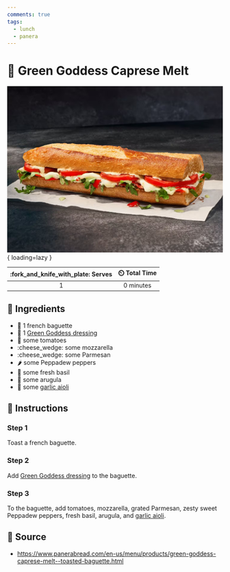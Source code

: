 ```yaml
---
comments: true
tags:
  - lunch
  - panera
---
```

# :baguette_bread: Green Goddess Caprese Melt

![Green Goddess Caprese Melt][1]{ loading=lazy }

| :fork_and_knife_with_plate: Serves | :timer_clock: Total Time |
|:----------------------------------:|:-----------------------: |
| 1 | 0 minutes |

## :salt: Ingredients

- :baguette_bread: 1 french baguette
- :green_salad: 1 [Green Goddess dressing][2]
- :tomato: some tomatoes
- :cheese_wedge: some mozzarella
- :cheese_wedge: some Parmesan
- :hot_pepper: some Peppadew peppers
- :herb: some fresh basil
- :leafy_green: some arugula
- :garlic: some [garlic aioli][3]

## :pencil: Instructions

### Step 1

Toast a french baguette.

### Step 2

Add [Green Goddess dressing][2] to the baguette.

### Step 3

To the baguette, add tomatoes, mozzarella, grated Parmesan, zesty sweet Peppadew peppers, fresh basil, arugula, and
[garlic aioli][3].

## :link: Source

- <https://www.panerabread.com/en-us/menu/products/green-goddess-caprese-melt--toasted-baguette.html>

[1]: <../assets/images/green-goddess-caprese-melt.jpg>
[2]: <../sauces-and-dressings/green-goddess-dressing.md>
[3]: <../sauces-and-dressings/garlic-aioli.md>

